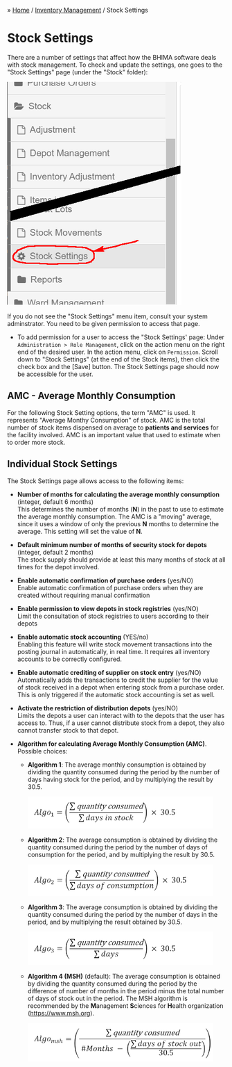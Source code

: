 &raquo; [Home](../index.md) / [Inventory Management](./index.md) / Stock Settings

# Stock Settings

There are a number of settings that affect how the BHIMA software deals with
stock management.  To check and update the settings, one goes to the "Stock
Settings" page (under the "Stock" folder):

![Stock Settings Page](./images/stock-settings-page.png)

If you do not see the "Stock Settings" menu item, consult your system
adminstrator.  You need to be given permission to access that page.

- To add permission for a user to access the "Stock Settings' page: Under
  `Administration > Role Management`, click on the action menu on the right
  end of the desired user.  In the action menu, click on `Permission`.  Scroll
  down to "Stock Settings" (at the end of the Stock items), then click the check
  box and the [Save] button.  The Stock Settings page should now be accessible
  for the user.

## AMC - Average Monthly Consumption

For the following Stock Setting options, the term "AMC" is used.  It
represents "Average Monthy Consumption" of stock.  AMC is the total number of
stock items dispensed on average to **patients and services** for the
facility involved.  AMC is an important value that used to estimate when to
order more stock.

## Individual Stock Settings
The Stock Settings page allows access to the following items:

- **Number of months for calculating the average monthly consumption** (integer, default 6 months)  
  This determines the number of months (**N**) in the past to use to estimate
  the average monthly consumption. The AMC is a "moving" average, since
  it uses a window of only the previous **N** months to determine the
  average. This setting will set the value of **N**.

- **Default minimum number of months of security stock for depots** (integer, default 2 months)  
  The stock supply should provide at least this many months of stock at
  all times for the depot involved.

- **Enable automatic confirmation of purchase orders** (yes/NO)  
  Enable automatic confirmation of purchase orders when they are created
  without requiring manual confirmation

- **Enable permission to view depots in stock registries** (yes/NO)  
  Limit the consultation of stock registries to users according to their
  depots

- **Enable automatic stock accounting** (YES/no)  
  Enabling this feature will write stock movement transactions into the
  posting journal in automatically, in real time. It requires all inventory
  accounts to be correctly configured.

- **Enable automatic crediting of supplier on stock entry** (yes/NO)  
  Automatically adds the transactions to credit the supplier for the value of
  stock received in a depot when entering stock from a purchase order. This is
  only triggered if the automatic stock accounting is set as well.

- **Activate the restriction of distribution depots** (yes/NO)  
  Limits the depots a user can interact with to the depots that the user has
  access to. Thus, if a user cannot distribute stock from a depot, they also
  cannot transfer stock to that depot.

- **Algorithm for calculating Average Monthly Consumption (AMC)**.  
  Possible choices:

  - **Algorithm 1**: The average monthly consumption is obtained by
    dividing the quantity consumed during the period by the number of
    days having stock for the period, and by multiplying the result
    by 30.5.

    ![Algorithm 1](./images/algorithm1.png)

  - **Algorithm 2**: The average consumption is obtained by dividing the
    quantity consumed during the period by the number of days of
    consumption for the period, and by multiplying the result by 30.5.

    ![Algorithm 2](./images/algorithm2.png)

  - **Algorithm 3**: The average consumption is obtained by dividing the
    quantity consumed during the period by the number of days in the
    period, and by multiplying the result obtained by 30.5.

    ![Algorithm 3](./images/algorithm3.png)

  - **Algorithm 4 (MSH)** (default): The average consumption is obtained
    by dividing the quantity consumed during the period by the
    difference of number of months in the period minus the total number
    of days of stock out in the period.  The MSH algorithm is
    recommended by the **M**anagement **S**ciences for **H**ealth
    organization (https://www.msh.org).

    ![Algorithm 4 (MSH)](./images/algorithm4.png)
